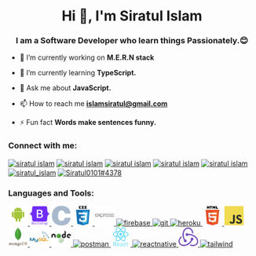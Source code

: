 
<h1 align="center">Hi 👋, I'm Siratul Islam</h1>
<h3 align="center">I am a Software Developer who learn things Passionately.😊</h3>

- 🔭 I’m currently working on **M.E.R.N stack**

- 🌱 I’m currently learning **TypeScript.**

- 💬 Ask me about **JavaScript.**

- 📫 How to reach me **islamsiratul@gmail.com**

- ⚡ Fun fact **Words make sentences funny.**

<h3 align="left">Connect with me:</h3>
<p align="left">
<a href="https://dev.to/siratul islam" target="blank"><img align="center" src="https://cdn.jsdelivr.net/npm/simple-icons@3.0.1/icons/dev-dot-to.svg" alt="siratul islam" height="30" width="40" /></a>
<a href="https://twitter.com/siratul islam" target="blank"><img align="center" src="https://cdn.jsdelivr.net/npm/simple-icons@3.0.1/icons/twitter.svg" alt="siratul islam" height="30" width="40" /></a>
<a href="https://linkedin.com/in/siratul islam" target="blank"><img align="center" src="https://cdn.jsdelivr.net/npm/simple-icons@3.0.1/icons/linkedin.svg" alt="siratul islam" height="30" width="40" /></a>
<a href="https://stackoverflow.com/users/siratul islam" target="blank"><img align="center" src="https://cdn.jsdelivr.net/npm/simple-icons@3.0.1/icons/stackoverflow.svg" alt="siratul islam" height="30" width="40" /></a>
<a href="https://fb.com/siratul islam" target="blank"><img align="center" src="https://cdn.jsdelivr.net/npm/simple-icons@3.0.1/icons/facebook.svg" alt="siratul islam" height="30" width="40" /></a>
<a href="https://instagram.com/siratul_islam" target="blank"><img align="center" src="https://cdn.jsdelivr.net/npm/simple-icons@3.0.1/icons/instagram.svg" alt="siratul_islam" height="30" width="40" /></a>
<a href="https://discord.gg/Siratul0101#4378" target="blank"><img align="center" src="https://cdn.jsdelivr.net/npm/simple-icons@3.0.1/icons/discord.svg" alt="Siratul0101#4378" height="30" width="40" /></a>
</p>

<h3 align="left">Languages and Tools:</h3>
<p align="left"> <a href="https://developer.android.com" target="_blank"> <img src="https://raw.githubusercontent.com/devicons/devicon/master/icons/android/android-original-wordmark.svg" alt="android" width="40" height="40"/> </a> <a href="https://getbootstrap.com" target="_blank"> <img src="https://raw.githubusercontent.com/devicons/devicon/master/icons/bootstrap/bootstrap-plain-wordmark.svg" alt="bootstrap" width="40" height="40"/> </a> <a href="https://www.cprogramming.com/" target="_blank"> <img src="https://raw.githubusercontent.com/devicons/devicon/master/icons/c/c-original.svg" alt="c" width="40" height="40"/> </a> <a href="https://www.w3schools.com/css/" target="_blank"> <img src="https://raw.githubusercontent.com/devicons/devicon/master/icons/css3/css3-original-wordmark.svg" alt="css3" width="40" height="40"/> </a> <a href="https://expressjs.com" target="_blank"> <img src="https://raw.githubusercontent.com/devicons/devicon/master/icons/express/express-original-wordmark.svg" alt="express" width="40" height="40"/> </a> <a href="https://firebase.google.com/" target="_blank"> <img src="https://www.vectorlogo.zone/logos/firebase/firebase-icon.svg" alt="firebase" width="40" height="40"/> </a> <a href="https://git-scm.com/" target="_blank"> <img src="https://www.vectorlogo.zone/logos/git-scm/git-scm-icon.svg" alt="git" width="40" height="40"/> </a> <a href="https://heroku.com" target="_blank"> <img src="https://www.vectorlogo.zone/logos/heroku/heroku-icon.svg" alt="heroku" width="40" height="40"/> </a> <a href="https://www.w3.org/html/" target="_blank"> <img src="https://raw.githubusercontent.com/devicons/devicon/master/icons/html5/html5-original-wordmark.svg" alt="html5" width="40" height="40"/> </a> <a href="https://developer.mozilla.org/en-US/docs/Web/JavaScript" target="_blank"> <img src="https://raw.githubusercontent.com/devicons/devicon/master/icons/javascript/javascript-original.svg" alt="javascript" width="40" height="40"/> </a> <a href="https://www.mongodb.com/" target="_blank"> <img src="https://raw.githubusercontent.com/devicons/devicon/master/icons/mongodb/mongodb-original-wordmark.svg" alt="mongodb" width="40" height="40"/> </a> <a href="https://www.mysql.com/" target="_blank"> <img src="https://raw.githubusercontent.com/devicons/devicon/master/icons/mysql/mysql-original-wordmark.svg" alt="mysql" width="40" height="40"/> </a> <a href="https://nodejs.org" target="_blank"> <img src="https://raw.githubusercontent.com/devicons/devicon/master/icons/nodejs/nodejs-original-wordmark.svg" alt="nodejs" width="40" height="40"/> </a> <a href="https://postman.com" target="_blank"> <img src="https://www.vectorlogo.zone/logos/getpostman/getpostman-icon.svg" alt="postman" width="40" height="40"/> </a> <a href="https://reactjs.org/" target="_blank"> <img src="https://raw.githubusercontent.com/devicons/devicon/master/icons/react/react-original-wordmark.svg" alt="react" width="40" height="40"/> </a> <a href="https://reactnative.dev/" target="_blank"> <img src="https://reactnative.dev/img/header_logo.svg" alt="reactnative" width="40" height="40"/> </a> <a href="https://redux.js.org" target="_blank"> <img src="https://raw.githubusercontent.com/devicons/devicon/master/icons/redux/redux-original.svg" alt="redux" width="40" height="40"/> </a> <a href="https://tailwindcss.com/" target="_blank"> <img src="https://www.vectorlogo.zone/logos/tailwindcss/tailwindcss-icon.svg" alt="tailwind" width="40" height="40"/> </a> </p>
